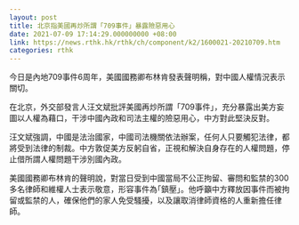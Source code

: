 ```yaml
---
layout: post
title: 北京指美國再炒所謂「709事件」暴露險惡用心
date: 2021-07-09 17:14:29.000000000 +08:00
link: https://news.rthk.hk/rthk/ch/component/k2/1600021-20210709.htm
categories: rthk
---
```


今日是內地709事件6周年，美國國務卿布林肯發表聲明稱，對中國人權情況表示關切。

在北京，外交部發言人汪文斌批評美國再炒所謂「709事件」，充分暴露出美方妄圖以人權為藉口，干涉中國內政和司法主權的險惡用心，中方對此堅決反對。

汪文斌強調，中國是法治國家，中國司法機關依法辦案，任何人只要觸犯法律，都將受到法律的制裁。中方敦促美方反躬自省，正視和解決自身存在的人權問題，停止借所謂人權問題干涉別國內政。

美國國務卿布林肯的聲明說，對當日受到中國當局不公正拘留、審問和監禁的300多名律師和維權人士表示敬意，形容事件為｢鎮壓｣。他呼籲中方釋放因事件而被拘留或監禁的人，確保他們的家人免受騷擾，以及讓取消律師資格的人重新擔任律師。
